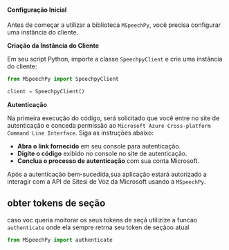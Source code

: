 #### Configuração Inicial

Antes de começar a utilizar a biblioteca `MSpeechPy`, você precisa configurar uma instância do cliente.

**Criação da Instância do Cliente**

   Em seu script Python, importe a classe `SpeechpyClient` e crie uma instância do cliente:

   ```python
from MSpeechPy import SpeechpyClient

client = SpeechpyClient()
```

**Autenticação**

Na primeira execução do código, será solicitado que você entre no site de autenticação e conceda permissão ao `Microsoft Azure Cross-platform Command Line Interface`. Siga as instruções abaixo:

   - **Abra o link fornecido** em seu console para autenticação.
   - **Digite o código** exibido no console no site de autenticação.
   - **Conclua o processo de autenticação** com sua conta Microsoft.

Após a autenticação bem-sucedida,sua aplicação estará autorizado a interagir com a API de Sitesi de Voz da Microsoft usando a `MSpeechPy`.

## obter tokens de seção 
caso voc queria moitorar os seus tokens de seçã utilizize a funcao `authenticate`
onde ela sempre retrna seu token de seçãoo atual


```python
from MSpeechPy import authenticate
```

